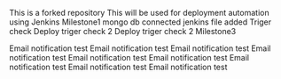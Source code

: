 This is a forked repository
This will be used for deployment automation using Jenkins
Milestone1 mongo db connected
jenkins file added
Triger check
Deploy triger check 2
Deploy triger check 2
Milestone3

Email notification test
Email notification test
Email notification test
Email notification test
Email notification test
Email notification test
Email notification test
Email notification test
Email notification test